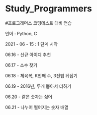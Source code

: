 # Study_Programmers

 #프로그래머스 코딩테스트 대비 연습
 
 언어 : Python, C
 
 2021 - 06 - 15 : 1 단계 시작

06.16 - 신규 아이디 추천

06.17 - 소수 찾기

06.18 - 체육복, K번째 수, 3진법 뒤집기

06.19 - 2016년, 두개 뽑아서 더하기

06.20 - 같은 숫자는 싫어

06.21 - 나누어 떨어지는 숫자 배열

